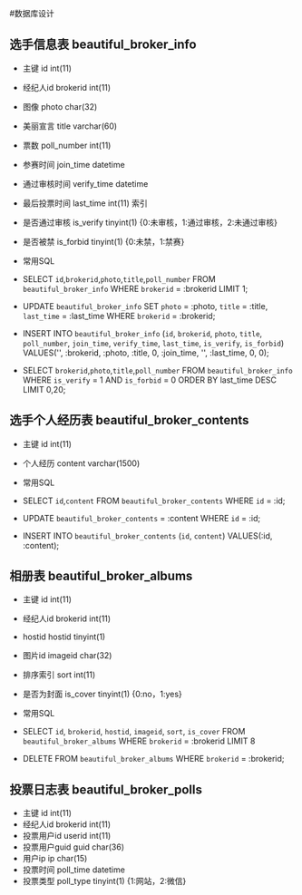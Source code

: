 
#数据库设计

## 选手信息表 beautiful_broker_info

  *  主键            id           int(11)
  *  经纪人id        brokerid     int(11)
  *  图像            photo        char(32)
  *  美丽宣言        title        varchar(60)
  *  票数            poll_number  int(11)
  *  参赛时间        join_time    datetime
  *  通过审核时间    verify_time  datetime
  *  最后投票时间    last_time    int(11) 索引
  *  是否通过审核    is_verify    tinyint(1) {0:未审核，1:通过审核，2:未通过审核}
  *  是否被禁        is_forbid    tinyint(1) {0:未禁，1:禁赛}

 * 常用SQL
  * SELECT `id`,`brokerid`,`photo`,`title`,`poll_number` FROM `beautiful_broker_info` WHERE `brokerid` = :brokerid LIMIT 1;
  * UPDATE `beautiful_broker_info` SET `photo` = :photo, `title` = :title, `last_time` = :last_time WHERE `brokerid` = :brokerid;
  * INSERT INTO `beautiful_broker_info` (`id`, `brokerid`, `photo`, `title`, `poll_number`, `join_time`, `verify_time`, `last_time`, `is_verify`, `is_forbid`)
	VALUES('', :brokerid, :photo, :title, 0, :join_time, '', :last_time, 0, 0);
  * SELECT `brokerid`,`photo`,`title`,`poll_number` FROM `beautiful_broker_info` WHERE `is_verify` = 1 AND `is_forbid` = 0 ORDER BY last_time DESC LIMIT 0,20;
  


## 选手个人经历表 beautiful_broker_contents

  *  主键            id          int(11)
  *  个人经历        content     varchar(1500)

 * 常用SQL
  * SELECT `id`,`content` FROM `beautiful_broker_contents` WHERE `id` = :id;
  * UPDATE `beautiful_broker_contents` = :content WHERE `id` = :id;
  * INSERT INTO `beautiful_broker_contents` (`id`, `content`) VALUES(:id, :content);
   

## 相册表 beautiful_broker_albums

  *  主键        id              int(11)
  *  经纪人id    brokerid        int(11)
  *  hostid      hostid          tinyint(1)
  *  图片id      imageid         char(32)
  *  排序索引    sort            int(11)
  *  是否为封面  is_cover        tinyint(1) {0:no，1:yes}

 * 常用SQL
  * SELECT `id`, `brokerid`, `hostid`, `imageid`, `sort`, `is_cover` FROM `beautiful_broker_albums` WHERE `brokerid` = :brokerid LIMIT 8
  * DELETE FROM `beautiful_broker_albums` WHERE `brokerid` = :brokerid;


## 投票日志表 beautiful_broker_polls

  *  主键          id              int(11)
  *  经纪人id      brokerid        int(11)
  *  投票用户id    userid          int(11)
  *  投票用户guid  guid            char(36)
  *  用户ip        ip              char(15)
  *  投票时间      poll_time       datetime
  *  投票类型      poll_type       tinyint(1) {1:网站，2:微信}

